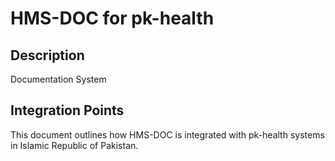 # HMS-DOC for pk-health

## Description

Documentation System

## Integration Points

This document outlines how HMS-DOC is integrated with pk-health systems in Islamic Republic of Pakistan.
